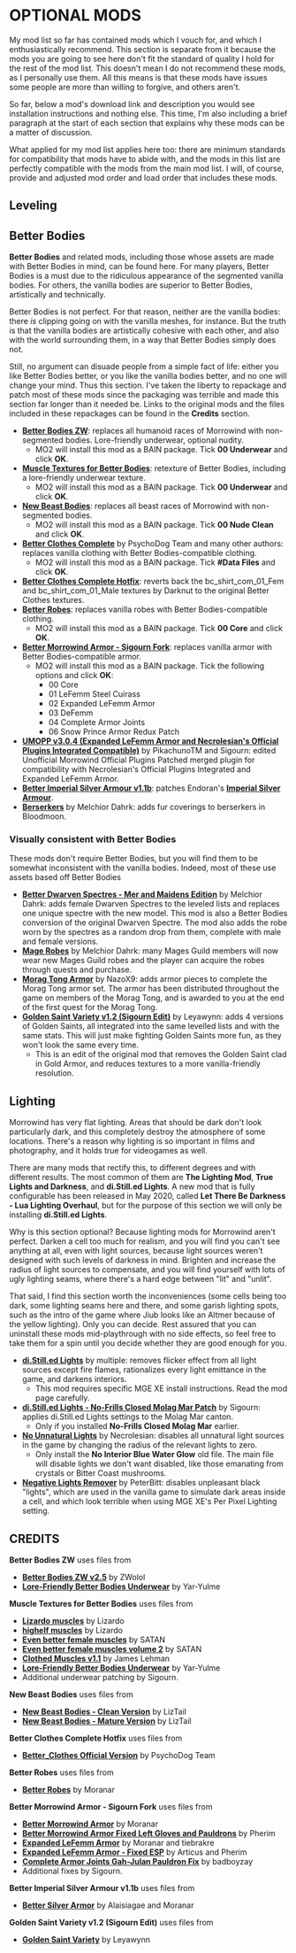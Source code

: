 # OPTIONAL MODS

My mod list so far has contained mods which I vouch for, and which I enthusiastically recommend. This section is separate from it because the mods you are going to see here don't fit the standard of quality I hold for the rest of the mod list. This doesn't mean I do not recommend these mods, as I personally use them. All this means is that these mods have issues some people are more than willing to forgive, and others aren't.

So far, below a mod's download link and description you would see installation instructions and nothing else. This time, I'm also including a brief paragraph at the start of each section that explains why these mods can be a matter of discussion.

What applied for my mod list applies here too: there are minimum standards for compatibility that mods have to abide with, and the mods in this list are perfectly compatible with the mods from the main mod list. I will, of course, provide and adjusted mod order and load order that includes these mods.

## Leveling

## Better Bodies

**Better Bodies** and related mods, including those whose assets are made with Better Bodies in mind, can be found here. For many players, Better Bodies is a must due to the ridiculous appearance of the segmented vanilla bodies. For others, the vanilla bodies are superior to Better Bodies, artistically and technically.

Better Bodies is not perfect. For that reason, neither are the vanilla bodies: there *is* clipping going on with the vanilla meshes, for instance. But the truth is that the vanilla bodies are artistically cohesive with each other, and also with the world surrounding them, in a way that Better Bodies simply does not.

Still, no argument can disuade people from a simple fact of life: either you like Better Bodies better, or you like the vanilla bodies better, and no one will change your mind. Thus this section. I've taken the liberty to repackage and patch most of these mods since the packaging was terrible and made this section far longer than it needed be. Links to the original mods and the files included in these repackages can be found in the **Credits** section.

- [**Better Bodies ZW**](https://www.mediafire.com/file/3qmhfiqmq5o4go0/Better_Bodies_ZW_v2.5.zip/file): replaces all humanoid races of Morrowind with non-segmented bodies. Lore-friendly underwear, optional nudity.
  - MO2 will install this mod as a BAIN package. Tick **00 Underwear** and click **OK**.
- [**Muscle Textures for Better Bodies**](http://www.mediafire.com/file/jj387w83qeyzu8l/Muscle_Textures_for_Better_Bodies.zip/file): retexture of Better Bodies, including a lore-friendly underwear texture.
  - MO2 will install this mod as a BAIN package. Tick **00 Underwear** and click **OK**.
- [**New Beast Bodies**](https://www.mediafire.com/file/o5xir56zayxcxh4/LizTail%27s_New_Beast_Bodies_v3.3.zip/file): replaces all beast races of Morrowind with non-segmented bodies.
  - MO2 will install this mod as a BAIN package. Tick **00 Nude Clean** and click **OK**.
- [**Better Clothes Complete**](https://www.nexusmods.com/morrowind/mods/47549) by PsychoDog Team and many other authors: replaces vanilla clothing with Better Bodies-compatible clothing.
  - MO2 will install this mod as a BAIN package. Tick **#Data Files** and click **OK**.
- [**Better Clothes Complete Hotfix**](https://www.mediafire.com/file/gzfb79jg32z3b07/Better_Clothes_Complete_Hotfix.zip/file): reverts back the bc_shirt_com_01_Fem and bc_shirt_com_01_Male textures by Darknut to the original Better Clothes textures.
- [**Better Robes**](https://www.mediafire.com/file/jwyomn9v7vozgwu/Better_Robes_v0.31.zip/file): replaces vanilla robes with Better Bodies-compatible clothing.
  - MO2 will install this mod as a BAIN package. Tick **00 Core** and click **OK**.
- [**Better Morrowind Armor - Sigourn Fork**](https://www.mediafire.com/file/wt93ig3ia12y279/Better_Morrowind_Armor_-_Sigourn_Fork_v1.0.zip/file): replaces vanilla armor with Better Bodies-compatible armor.
  - MO2 will install this mod as a BAIN package. Tick the following options and click **OK**:
    - 00 Core
    - 01 LeFemm Steel Cuirass
    - 02 Expanded LeFemm Armor
    - 03 DeFemm
    - 04 Complete Armor Joints
    - 06 Snow Prince Armor Redux Patch
- [**UMOPP v3.0.4 (Expanded LeFemm Armor and Necrolesian's Official Plugins Integrated Compatible)**](https://www.mediafire.com/file/xw4sped7qdzby4z/UMOPP_v3.0.4_%28Expanded_LeFemm_Armor_and_Necrolesian%27s_Official_Plugins_Integrated_Compatible%29.zip/file) by PikachunoTM and Sigourn: edited Unofficial Morrowind Official Plugins Patched merged plugin for compatibility with Necrolesian's Official Plugins Integrated and Expanded LeFemm Armor.
- [**Better Imperial Silver Armour v1.1b**](http://www.mediafire.com/file/crw60qirzcqrjpe/Better_Imperial_Silver_Armour_v1.1b.zip/file): patches Endoran's [**Imperial Silver Armour**](https://www.nexusmods.com/morrowind/mods/47751).
- [**Berserkers**](https://www.nexusmods.com/morrowind/mods/43528) by Melchior Dahrk: adds fur coverings to berserkers in Bloodmoon.

### Visually consistent with Better Bodies

These mods don't require Better Bodies, but you will find them to be somewhat inconsistent with the vanilla bodies. Indeed, most of these use assets based off Better Bodies

- [**Better Dwarven Spectres - Mer and Maidens Edition**](https://www.nexusmods.com/morrowind/mods/45617) by Melchior Dahrk: adds female Dwarven Spectres to the leveled lists and replaces one unique spectre with the new model. This mod is also a Better Bodies conversion of the original Dwarven Spectre. The mod also adds the robe worn by the spectres as a random drop from them, complete with male and female versions.
- [**Mage Robes**](https://www.nexusmods.com/morrowind/mods/45739) by Melchior Dahrk: many Mages Guild members will now wear new Mages Guild robes and the player can acquire the robes through quests and purchase.
- [**Morag Tong Armor**](https://www.nexusmods.com/morrowind/mods/44938) by NazoX9: adds armor pieces to complete the Morag Tong armor set. The armor has been distributed throughout the game on members of the Morag Tong, and is awarded to you at the end of the first quest for the Morag Tong.
- [**Golden Saint Variety v1.2 (Sigourn Edit)**](https://www.mediafire.com/file/o2rjz08ba5z6ycl/Golden_Saint_Variety_v1.2_%28Sigourn_Edit%29.zip/file) by Leyawynn: adds 4 versions of Golden Saints, all integrated into the same levelled lists and with the same stats. This will just make fighting Golden Saints more fun, as they won't look the same every time.
  - This is an edit of the original mod that removes the Golden Saint clad in Gold Armor, and reduces textures to a more vanilla-friendly resolution.

## Lighting

Morrowind has very flat lighting. Areas that should be dark don't look particularly dark, and this completely destroy the atmosphere of some locations. There's a reason why lighting is so important in films and photography, and it holds true for videogames as well.

There are many mods that rectify this, to different degrees and with different results. The most common of them are **The Lighting Mod**, **True Lights and Darkness**, and **di.Still.ed Lights**. A new mod that is fully configurable has been released in May 2020, called **Let There Be Darkness - Lua Lighting Overhaul**, but for the purpose of this section we will only be installing **di.Still.ed Lights**.

Why is this section optional? Because lighting mods for Morrowind aren't perfect. Darken a cell too much for realism, and you will find you can't see anything at all, even with light sources, because light sources weren't designed with such levels of darkness in mind. Brighten and increase the radius of light sources to compensate, and you will find yourself with lots of ugly lighting seams, where there's a hard edge between "lit" and "unlit".

That said, I find this section worth the inconveniences (some cells being too dark, some lighting seams here and there, and some garish lighting spots, such as the intro of the game where Jiub looks like an Altmer because of the yellow lighting). Only you can decide. Rest assured that you can uninstall these mods mid-playthrough with no side effects, so feel free to take them for a spin until you decide whether they are good enough for you.

- [**di.Still.ed Lights**](https://www.nexusmods.com/morrowind/mods/46291) by multiple: removes flicker effect from all light sources except fire flames, rationalizes every light emittance in the game, and darkens interiors.
  - This mod requires specific MGE XE install instructions. Read the mod page carefully.
- [**di.Still.ed Lights - No-Frills Closed Molag Mar Patch**](http://www.mediafire.com/file/by5vnre62t5fwws/di.Still.ed_Lights_v1.0_-_No-Frills_Closed_Molag_Mar_v1.1_Patch.zip/file) by Sigourn: applies di.Still.ed Lights settings to the Molag Mar canton.
  - Only if you installed **No-Frills Closed Molag Mar** earlier.
- [**No Unnatural Lights**](https://www.nexusmods.com/morrowind/mods/47126) by Necrolesian: disables all unnatural light sources in the game by changing the radius of the relevant lights to zero.
  - Only install the **No Interior Blue Water Glow** old file. The main file will disable lights we don't want disabled, like those emanating from crystals or Bitter Coast mushrooms.
- [**Negative Lights Remover**](https://www.nexusmods.com/morrowind/mods/42306) by PeterBitt: disables unpleasant black "lights", which are used in the vanilla game to simulate dark areas inside a cell, and which look terrible when using MGE XE's Per Pixel Lighting setting.

## CREDITS

**Better Bodies ZW** uses files from
- [**Better Bodies ZW v2.5**](https://www.nexusmods.com/morrowind/mods/42395) by ZWolol
- [**Lore-Friendly Better Bodies Underwear**](https://www.nexusmods.com/morrowind/mods/43065/) by Yar-Yulme

**Muscle Textures for Better Bodies** uses files from
- [**Lizardo muscles**](http://mw.modhistory.com/download-42-1491) by Lizardo
- [**highelf muscles**](http://mw.modhistory.com/download-42-1432) by Lizardo
- [**Even better female muscles**](http://mw.modhistory.com/download-42-818) by SATAN
- [**Even better female muscles volume 2**](http://mw.modhistory.com/download-42-810) by SATAN
- [**Clothed Muscles v1.1**](http://mw.modhistory.com/download-42-977) by James Lehman
- [**Lore-Friendly Better Bodies Underwear**](https://www.nexusmods.com/morrowind/mods/43065/) by Yar-Yulme
- Additional underwear patching by Sigourn.

**New Beast Bodies** uses files from

- [**New Beast Bodies - Clean Version**](http://mw.modhistory.com/download-10-10928) by LizTail
- [**New Beast Bodies - Mature Version**](http://mw.modhistory.com/download-10-11364) by LizTail

**Better Clothes Complete Hotfix** uses files from
- [**Better_Clothes Official Version**](https://www.nexusmods.com/morrowind/mods/42262?) by PsychoDog Team

**Better Robes** uses files from
- [**Better Robes**](https://www.nexusmods.com/morrowind/mods/42773/) by Moranar

**Better Morrowind Armor - Sigourn Fork** uses files from
- [**Better Morrowind Armor**](https://www.nexusmods.com/morrowind/mods/42509) by Moranar
- [**Better Morrowind Armor Fixed Left Gloves and Pauldrons**](https://www.nexusmods.com/morrowind/mods/47920?) by Pherim
- [**Expanded LeFemm Armor**](https://www.nexusmods.com/morrowind/mods/42560) by Moranar and tiebrakre
- [**Expanded LeFemm Armor - Fixed ESP**](https://www.nexusmods.com/morrowind/mods/46372) by Articus and Pherim
- [**Complete Armor Joints Gah-Julan Pauldron Fix**](https://drive.google.com/file/d/1ig1KRiK7GxtDn_MDzrmV1Li-LEnAP3cx/view) by badboyzay
- Additional fixes by Sigourn.

**Better Imperial Silver Armour v1.1b** uses files from
- [**Better Silver Armor**](https://www.nexusmods.com/morrowind/mods/42535/) by Alaisiagae and Moranar

**Golden Saint Variety v1.2 (Sigourn Edit)** uses files from
- [**Golden Saint Variety**](https://www.nexusmods.com/morrowind/mods/46430) by Leyawynn
